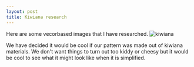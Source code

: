 ```yaml
---
layout: post
title: Kiwiana research
---
```


Here are some vecorbased images that I have researched.
![kiwiana]({{site.baseurl}}/images/kiwianaresearch.png)

We have decided it would be cool if our pattern was made out of kiwiana materials.
We don't want things to turn out too kiddy or cheesy but it would be cool to see what it might look like when it is simplified. 